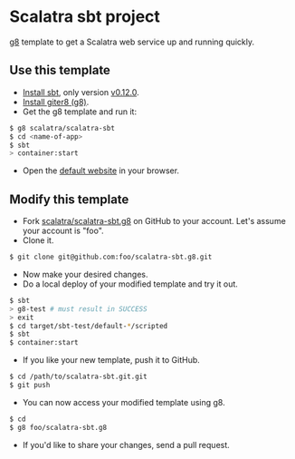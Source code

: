 # Scalatra sbt project #

[g8](http://github.com/n8han/giter8) template to get a Scalatra web service up and running quickly.

## Use this template ##

- [Install sbt](https://github.com/harrah/xsbt/wiki/Getting-Started-Setup), only version [v0.12.0](http://typesafe.artifactoryonline.com/typesafe/ivy-releases/org.scala-sbt/sbt-launch/0.12.0/sbt-launch.jar).
- [Install giter8 (g8)](https://raw.github.com/ymasory/scalatra-sbt.g8/master/src/main/g8/sbt).
- Get the g8 template and run it:

```sh
$ g8 scalatra/scalatra-sbt
$ cd <name-of-app>
$ sbt
> container:start
```

- Open the [default website](http://localhost:8080/) in your browser.

## Modify this template ##

- Fork [scalatra/scalatra-sbt.g8](https://github.com/scalatra/scalatra-sbt.g8) on GitHub to your account.
Let's assume your account is "foo".
- Clone it.

```sh
$ git clone git@github.com:foo/scalatra-sbt.g8.git
```

- Now make your desired changes.
- Do a local deploy of your modified template and try it out.

```sh
$ sbt
> g8-test # must result in SUCCESS
> exit
$ cd target/sbt-test/default-*/scripted
$ sbt
$ container:start
```

- If you like your new template, push it to GitHub.

```sh
$ cd /path/to/scalatra-sbt.git.git
$ git push
```

- You can now access your modified template using g8.

```sh
$ cd
$ g8 foo/scalatra-sbt.g8
```

- If you'd like to share your changes, send a pull request.
